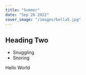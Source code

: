 ```yaml
---
title: "Summer"
date: "Sep 26 2022"
cover_image: "/images/bella5.jpg"
---
```


## Heading Two

- Snuggling
- Snoring

Hello World
